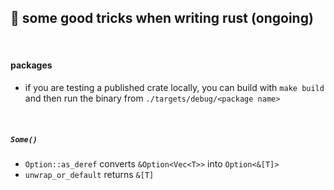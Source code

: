 ## 🦀 some good tricks when writing rust (ongoing)

<br>

#### packages

* if you are testing a published crate locally, you can build with `make build` and then run the binary from `./targets/debug/<package name>`

<br>

##### `Some()`

* `Option::as_deref` converts `&Option<Vec<T>>` into `Option<&[T]>`
* `unwrap_or_default` returns `&[T]`
